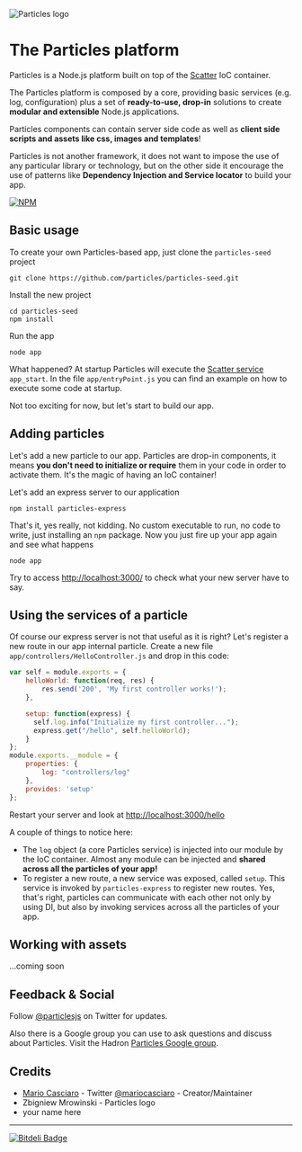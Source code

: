 ![Particles logo](https://raw.github.com/particles/particles/master/img/particles_logo_140.png)

# The Particles platform

Particles is a Node.js platform built on top of the [Scatter](https://github.com/mariocasciaro/scatter) IoC container. 

The Particles platform is composed by a core, providing basic services (e.g. log, configuration) plus a set of **ready-to-use, drop-in** solutions to create **modular and extensible** Node.js applications. 

Particles components can contain server side code as well as **client side scripts and assets like css, images and templates**!

Particles is not another framework, 
it does not want to impose the use of any particular library or technology, but on the other side it encourage the use of patterns like **Dependency Injection and Service locator** to build your app.

[![NPM](https://nodei.co/npm/particles.png?downloads=true)](https://nodei.co/npm/particles/)


## Basic usage

To create your own Particles-based app, just clone the `particles-seed` project

```
git clone https://github.com/particles/particles-seed.git
```

Install the new project

```
cd particles-seed
npm install
```

Run the app

```
node app
```

What happened? At startup Particles will execute the [Scatter service](https://github.com/mariocasciaro/scatter/wiki/Guide#services) `app_start`. In the file `app/entryPoint.js` you can find an example on how to execute some code at startup. 

Not too exciting for now, but let's start to build our app.

## Adding particles

Let's add a new particle to our app. Particles are drop-in components, it means **you don't need to initialize or require** them in your code in order to activate them. It's the magic of having an IoC container!

Let's add an express server to our application

```
npm install particles-express
```

That's it, yes really, not kidding. No custom executable to run, no code to write, just installing an `npm` package. Now you just  fire up your app again and see what happens

```
node app
```

Try to access [http://localhost:3000/](http://localhost:3000/) to check what your new server have to say.

## Using the services of a particle

Of course our express server is not that useful as it is right? Let's register a new route in our app internal particle. Create a new file `app/controllers/HelloController.js` and drop in this code:

```javascript
var self = module.exports = {
    helloWorld: function(req, res) {
        res.send('200', 'My first controller works!');
    },

    setup: function(express) {
      self.log.info("Initialize my first controller...");
      express.get("/hello", self.helloWorld);
    }
};
module.exports.__module = {
    properties: {
        log: "controllers/log"
    },
    provides: 'setup'
};
```

Restart your server and look at [http://localhost:3000/hello](http://localhost:3000/hello)

A couple of things to notice here:

* The `log` object (a core Particles service) is injected into our module by the IoC container. Almost any module can be injected and **shared across all the particles of your app!**
* To register a new route, a new service was exposed, called `setup`. This service is invoked by `particles-express` to register new routes. Yes, that's right, particles can communicate with each other not only by using DI, but also by invoking services across all the particles of your app.

## Working with assets

...coming soon

## Feedback & Social

Follow [@particlesjs](https://twitter.com/particlesjs) on Twitter for updates.

Also there is a Google group you can use to ask questions and discuss about Particles. 
Visit the Hadron [Particles Google group](http://groups.google.com/d/forum/particlesjs).

## Credits

* [Mario Casciaro](https://github.com/mariocasciaro) - Twitter [@mariocasciaro](https://twitter.com/mariocasciaro) - Creator/Maintainer
* Zbigniew Mrowinski - Particles logo
* your name here

-----


[![Bitdeli Badge](https://d2weczhvl823v0.cloudfront.net/particles/particles/trend.png)](https://bitdeli.com/free "Bitdeli Badge")

